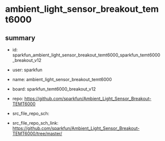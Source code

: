 # ambient_light_sensor_breakout_temt6000
 
## summary 
* id: sparkfun_ambient_light_sensor_breakout_temt6000_sparkfun_temt6000_breakout_v12
* user: sparkfun
* name: ambient_light_sensor_breakout_temt6000
* board: sparkfun_temt6000_breakout_v12
* repo: https://github.com/sparkfun/Ambient_Light_Sensor_Breakout-TEMT6000



* src_file_repo_sch: 
* src_file_repo_sch_link: https://github.com/sparkfun/Ambient_Light_Sensor_Breakout-TEMT6000/tree/master/




